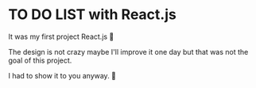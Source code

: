 # TO DO LIST with React.js

It was my first project React.js 🤗

The design is not crazy maybe I'll improve it one day but that was not the goal of this project.

I had to show it to you anyway. 💪

